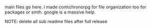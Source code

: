 main files go here.
i made com\chronorpg for file organization too for packages or smth. google is a massive help.

NOTE: delete all sub readme files after full release